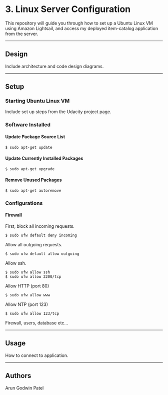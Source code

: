 # 3. Linux Server Configuration

This repository will guide you through how to set up a Ubuntu Linux VM using Amazon Lightsail, and access my deployed item-catalog application from the server.

***

## Design

Include architecture and code design diagrams.

***

## Setup

### Starting Ubuntu Linux VM

Include set up steps from the Udacity project page.

### Software Installed

#### Update Package Source List

    $ sudo apt-get update

#### Update Currently Installed Packages

    $ sudo apt-get upgrade

#### Remove Unused Packages

    $ sudo apt-get autoremove

### Configurations

#### Firewall

First, block all incoming requests.

    $ sudo ufw default deny incoming

Allow all outgoing requests.

    $ sudo ufw default allow outgoing

Allow ssh.

    $ sudo ufw allow ssh
    $ sudo ufw allow 2200/tcp

Allow HTTP (port 80)

    $ sudo ufw allow www

Allow NTP (port 123)

    $ sudo ufw allow 123/tcp


Firewall, users, database etc...

***

## Usage

How to connect to application.

***

## Authors

Arun Godwin Patel